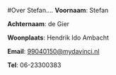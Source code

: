 #Over Stefan....
**Voornaam**: Stefan

**Achternaam**: de Gier

**Woonplaats**: Hendrik Ido Ambacht

**Email**: [99040150@mydavinci.nl](99040150@mydavinci.nl)

**Tel**: 06-23300383


